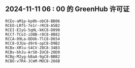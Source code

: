 ## 2024-11-11 06 : 00 的 GreenHub 许可证
```
RCEo-aM1p-kp0b-obC8-BB06
RCEO-LRfS-7e1r-rRC8-A5B2
RCEI-EIyG-5qHL-kKC8-D090
RCCf-TCo3-iO8B-r8C8-8B82
RCCA-09La-ODUk-7lC8-D654
RCC8-OJUa-d9r6-opC8-D9B2
RCBx-XRlu-S4CV-Z0C8-34B3
RCBv-bhJu-ArS0-IUC8-20D9
RCBg-M2yg-bBaA-9gC8-BBB2
RCBO-v7R4-JCmM-MOC8-266B
```
